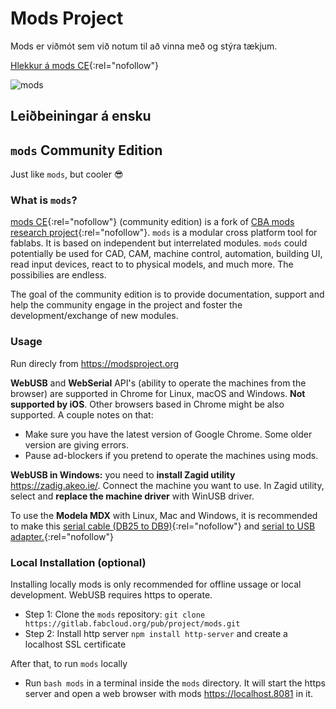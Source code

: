 # Mods Project

Mods er viðmót sem við notum til að vinna með og stýra tækjum.

[Hlekkur á mods CE](https://modsproject.org){:rel="nofollow"}

![mods](https://gitlab.fabcloud.org/pub/project/mods/-/raw/master/mods.webp)

## Leiðbeiningar á ensku



## `mods` Community Edition

Just like `mods`, but cooler :sunglasses:

### What is `mods`?

[mods CE](https://modsproject.org){:rel="nofollow"} (community edition) is a fork of [CBA mods research project](https://gitlab.cba.mit.edu/pub/mods){:rel="nofollow"}. `mods` is a modular cross platform tool for fablabs. It is based on independent but interrelated modules. `mods` could potentially be used for CAD, CAM, machine control, automation, building UI, read input devices, react to to physical models, and much more. The possibilies are endless.

The goal of the community edition is to provide documentation, support and help the community engage in the project and foster the development/exchange of new modules.

### Usage

Run direcly from https://modsproject.org

**WebUSB** and **WebSerial** API's (ability to operate the machines from the browser) are supported in Chrome for Linux, macOS and Windows. **Not supported by iOS**. Other browsers based in Chrome might be also supported. A couple notes on that:

- Make sure you have the latest version of Google Chrome. Some older version are giving errors.
- Pause ad-blockers if you pretend to operate the machines using mods.

**WebUSB in Windows:** you need to **install Zagid utility** https://zadig.akeo.ie/. Connect the machine you want to use. In Zagid utility, select and **replace the machine driver** with WinUSB driver.

To use the **Modela MDX** with Linux, Mac and Windows, it is recommended to make this [serial cable (DB25 to DB9)](https://fabacademy.org/archives/2015/doc/millingPCBs.html){:rel="nofollow"} and [serial to USB adapter.](https://www.startech.com/en-us/cards-adapters/icusb232v2){:rel="nofollow"}

### Local Installation (optional)

Installing locally mods is only recommended for offline ussage or local development. WebUSB requires https to operate.

- Step 1: Clone the `mods` repository: `git clone https://gitlab.fabcloud.org/pub/project/mods.git`
- Step 2: Install http server `npm install http-server` and create a localhost SSL certificate

After that, to run `mods` locally

- Run `bash mods` in a terminal inside the `mods` directory. It will start the https server and open a web browser with mods https://localhost.8081 in it.  

